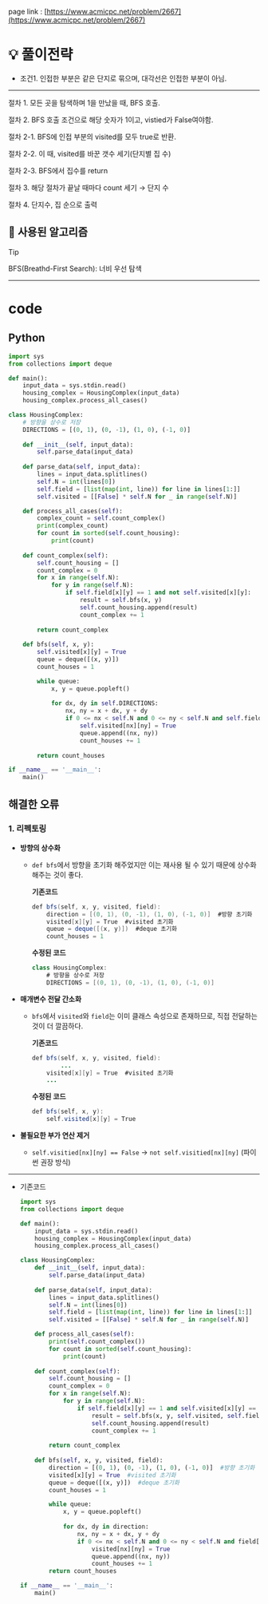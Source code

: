 page link : [https://www.acmicpc.net/problem/2667](https://www.acmicpc.net/problem/2667)


# 💡 풀이전략

- 조건1. 인접한 부분은 같은 단지로 묶으며, 대각선은 인접한 부분이 아님.

---

절차 1. 모든 곳을 탐색하며 1을 만났을 때, BFS 호출.

절차 2. BFS 호출 조건으로 해당 숫자가 1이고, vistied가 False여야함.

절차 2-1. BFS에 인접 부분의 visited를 모두 true로 반환.

절차 2-2. 이 때, visited를 바꾼 갯수 세기(단지별 집 수)

절차 2-3. BFS에서 집수를 return

절차 3. 해당 절차가 끝날 때마다 count 세기 → 단지 수

절차 4. 단지수, 집 순으로 출력


## 🎨 사용된 알고리즘

> [!tip]
> BFS(Breathd-First Search): 너비 우선 탐색

---

# code

## Python

```python
import sys
from collections import deque

def main():
    input_data = sys.stdin.read()
    housing_complex = HousingComplex(input_data)
    housing_complex.process_all_cases()

class HousingComplex:
    # 방향을 상수로 저장
    DIRECTIONS = [(0, 1), (0, -1), (1, 0), (-1, 0)]
    
    def __init__(self, input_data):
        self.parse_data(input_data)
    
    def parse_data(self, input_data):
        lines = input_data.splitlines()
        self.N = int(lines[0])
        self.field = [list(map(int, line)) for line in lines[1:]]
        self.visited = [[False] * self.N for _ in range(self.N)]

    def process_all_cases(self):
        complex_count = self.count_complex()
        print(complex_count)
        for count in sorted(self.count_housing):
            print(count)
    
    def count_complex(self):
        self.count_housing = []
        count_complex = 0
        for x in range(self.N):
            for y in range(self.N):
                if self.field[x][y] == 1 and not self.visited[x][y]:
                    result = self.bfs(x, y)
                    self.count_housing.append(result)
                    count_complex += 1
                    
        return count_complex
    
    def bfs(self, x, y):
        self.visited[x][y] = True
        queue = deque([(x, y)])
        count_houses = 1

        while queue:
            x, y = queue.popleft()
            
            for dx, dy in self.DIRECTIONS:
                nx, ny = x + dx, y + dy
                if 0 <= nx < self.N and 0 <= ny < self.N and self.field[nx][ny] == 1 and not self.visited[nx][ny]:
                    self.visited[nx][ny] = True
                    queue.append((nx, ny))
                    count_houses += 1
        
        return count_houses

if __name__ == '__main__':
    main()
```

## 해결한 오류

### 1. 리펙토링

- **방향의 상수화**
    - `def bfs`에서 방향을 초기화 해주었지만 이는 재사용 될 수 있기 때문에 상수화 해주는 것이 좋다.
        
        **기존코드**
        
        ```java
        def bfs(self, x, y, visited, field):
            direction = [(0, 1), (0, -1), (1, 0), (-1, 0)]  #방향 초기화
            visited[x][y] = True  #visited 초기화
            queue = deque([(x, y)])  #deque 초기화
            count_houses = 1
        ```
        
        **수정된 코드**
        
        ```java
        class HousingComplex:
            # 방향을 상수로 저장
            DIRECTIONS = [(0, 1), (0, -1), (1, 0), (-1, 0)]
        ```
        
- **매개변수 전달 간소화**
    - `bfs`에서 `visited`와 `field`는 이미 클래스 속성으로 존재하므로, 직접 전달하는 것이 더 깔끔하다.
        
        **기존코드**
        
        ```java
        def bfs(self, x, y, visited, field):
        		...
            visited[x][y] = True  #visited 초기화
            ...
        ```
        
        **수정된 코드**
        
        ```java
        def bfs(self, x, y):
            self.visited[x][y] = True
        ```
        
- **불필요한 부가 연산 제거**
    - `self.visitied[nx][ny] == False` 
    → `not self.visitied[nx][ny]` (파이썬 권장 방식)

---

- 기존코드
    
    ```python
    import sys
    from collections import deque
    
    def main():
        input_data = sys.stdin.read()
        housing_complex = HousingComplex(input_data)
        housing_complex.process_all_cases()
    
    class HousingComplex:
        def __init__(self, input_data):
            self.parse_data(input_data)
        
        def parse_data(self, input_data):
            lines = input_data.splitlines()
            self.N = int(lines[0])
            self.field = [list(map(int, line)) for line in lines[1:]]
            self.visited = [[False] * self.N for _ in range(self.N)]
    
        def process_all_cases(self):
            print(self.count_complex())
            for count in sorted(self.count_housing):
                print(count)
        
        def count_complex(self):
            self.count_housing = []
            count_complex = 0
            for x in range(self.N):
                for y in range(self.N):
                    if self.field[x][y] == 1 and self.visited[x][y] == False:
                        result = self.bfs(x, y, self.visited, self.field)
                        self.count_housing.append(result)
                        count_complex += 1
            
            return count_complex
        
        def bfs(self, x, y, visited, field):
            direction = [(0, 1), (0, -1), (1, 0), (-1, 0)]  #방향 초기화
            visited[x][y] = True  #visited 초기화
            queue = deque([(x, y)])  #deque 초기화
            count_houses = 1
    
            while queue:
                x, y = queue.popleft()
                
                for dx, dy in direction:
                    nx, ny = x + dx, y + dy
                    if 0 <= nx < self.N and 0 <= ny < self.N and field[nx][ny] == 1 and not visited[nx][ny]:
                        visited[nx][ny] = True
                        queue.append((nx, ny))
                        count_houses += 1
            return count_houses
    
    if __name__ == '__main__':
        main()
    ```
